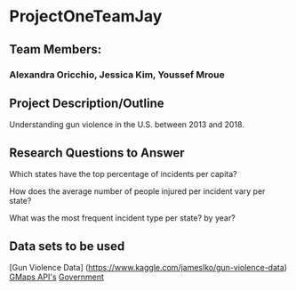 # ProjectOneTeamJay
## Team Members:
### Alexandra Oricchio, Jessica Kim, Youssef Mroue

## Project Description/Outline
Understanding gun violence in the U.S. between 2013 and 2018.

## Research Questions to Answer
Which states have the top percentage of incidents per capita?

How does the average number of people injured per incident vary per state?

What was the most frequent incident type per state? by year?
  

## Data sets to be used
[Gun Violence Data] (https://www.kaggle.com/jameslko/gun-violence-data)
[GMaps API's](developers.google.com/apis-explorer)
[Government](census.gov/data.html)

